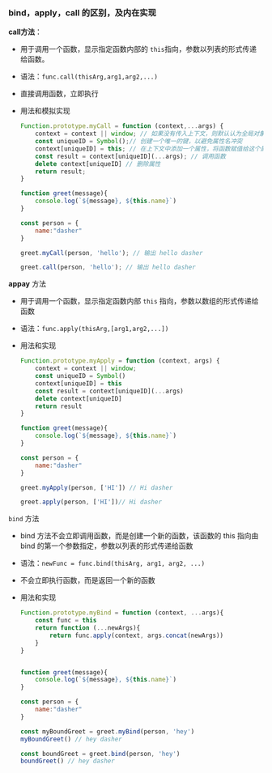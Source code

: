 ### bind，apply，call 的区别，及内在实现

**call方法**：

- 用于调用一个函数，显示指定函数内部的 `this`指向，参数以列表的形式传递给函数。

- 语法：`func.call(thisArg,arg1,arg2,...)`

- 直接调用函数，立即执行

- 用法和模拟实现

  ```javascript
  Function.prototype.myCall = function (context,...args) {
      context = context || window; // 如果没有传入上下文，则默认认为全局对象
      const uniqueID = Symbol();// 创建一个唯一的键，以避免属性名冲突
      context[uniqueID] = this; // 在上下文中添加一个属性，将函数赋值给这个属性
      const result = context[uniqueID](...args); // 调用函数
      delete context[uniqueID] // 删除属性
      return result;
  }
  
  function greet(message){
      console.log(`${message}, ${this.name}`)
  }
  
  const person = {
      name:"dasher"
  }
  
  greet.myCall(person, 'hello'); // 输出 hello dasher
  
  greet.call(person, 'hello'); // 输出 hello dasher
  ```

**appay** 方法

- 用于调用一个函数，显示指定函数内部 `this` 指向，参数以数组的形式传递给函数

- 语法：`func.apply(thisArg,[arg1,arg2,...])`

- 用法和实现

  ```javascript
  Function.prototype.myApply = function (context, args) {
      context = context || window;
      const uniqueID = Symbol()
      context[uniqueID] = this
      const result = context[uniqueID](...args)
      delete context[uniqueID]
      return result
  }
  
  function greet(message){
      console.log(`${message}, ${this.name}`)
  }
  
  const person = {
      name:"dasher"
  }
  
  greet.myApply(person, ['HI']) // Hi dasher
  
  greet.apply(person, ['HI'])// Hi dasher
  ```

`bind` 方法

- bind 方法不会立即调用函数，而是创建一个新的函数，该函数的 this 指向由 bind 的第一个参数指定，参数以列表的形式传递给函数

- 语法：`newFunc = func.bind(thisArg, arg1, arg2, ...)`

- 不会立即执行函数，而是返回一个新的函数

- 用法和实现

  ```javascript
  Function.prototype.myBind = function (context, ...args){
      const func = this
      return function (...newArgs){
          return func.apply(context, args.concat(newArgs))
      }
  }
  
  
  function greet(message){
      console.log(`${message}, ${this.name}`)
  }
  
  const person = {
      name:"dasher"
  }
  
  const myBoundGreet = greet.myBind(person, 'hey')
  myBoundGreet() // hey dasher
  
  const boundGreet = greet.bind(person, 'hey')
  boundGreet() // hey dasher
  ```

  